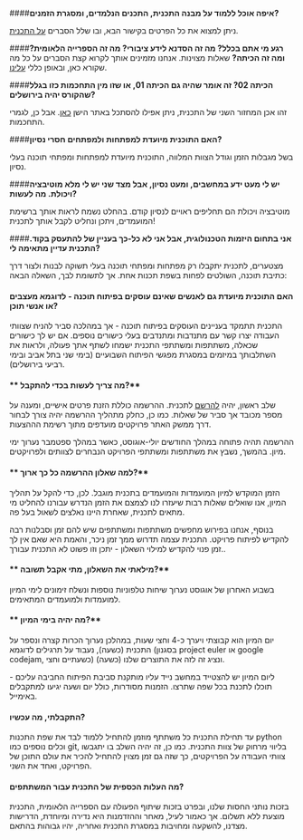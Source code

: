 ####**איפה אוכל ללמוד על מבנה התכנית, התכנים הנלמדים, ומסגרת הזמנים?**

ניתן למצוא את כל הפרטים בקישור הבא, ובו שלל הסברים [על התכנית](/program "איך זה עובד?").


####**רגע מי אתם בכלל? מה זה הסדנא לידע ציבורי? מה זה הספרייה הלאומית? ומה זה הכיתה?**
שאלות מצוינות. אנחנו מזמינים אותך לקרוא קצת הסברים על כל מה שקורא כאן, ובאופן כללי [עלינו](/about).

####**הכיתה 02? זה אומר שהיה גם הכיתה 01, או שזו מין התחכמות כזו בגלל שהקורס יהיה בירושלים?**

זהו אכן המחזור השני של התכנית, ניתן אפילו להסתכל באתר הישן [כאן](http://hackita01.hasadna.org.il). אבל כן, לגמרי התחכמות.

####**האם התוכנית מיועדת למפתחות ולמפתחים חסרי נסיון?**

בשל מגבלות הזמן וגודל הצוות המלווה, התוכנית מיועדת למפתחות ומפתחי תוכנה בעלי נסיון.


####**יש לי מעט ידע במחשבים, ומעט נסיון, אבל מצד שני יש לי מלא מוטיבציה ויכולת. מה לעשות?**

מוטיבציה ויכולת הם תחליפים ראויים לנסיון קודם.
בהחלט נשמח לראות אותך ברשימת המועמדים, ויתכן ונחליט לקבל אותך לתכנית!


####**אני בתחום היזמות הטכנולוגית, אבל אני לא כל-כך בעניין של להתעסק בקוד. התכנית עדיין מתאימה לי?**

מצטערים, לתכנית יתקבלו רק מפתחות ומפתחי תוכנה בעלי תשוקה לבנות ולצור דרך כתיבת תוכנה, השולטים לפחות בשפת תכנות אחת. אך לתשומת לבך, השאלה הבאה:


#### **האם התוכנית מיועדת גם לאנשים שאינם עוסקים בפיתוח תוכנה - לדוגמא מעצבים או אנשי תוכן?**

התכנית תתמקד בעניינים העוסקים בפיתוח תוכנה - אך במהלכה סביר להניח שצוותי העבודה יצרו קשר עם מתנדבות ומתנדבים בעלי כישורים נוספים. אם יש לך כישורים שכאלה, משתתפות ומשתתפי התכנית ישמחו לשתף אתך פעולה, ולראות את השתלבותך במיזמים במסגרת מפגשי הפיתוח השבועיים (בימי שני בתל אביב ובימי רביעי בירושלים).



#### ** מה צריך לעשות בכדי להתקבל?**

שלב ראשון, יהיה  [להרשם](/sa "Registration") לתכנית.
ההרשמה כוללת הזנת פרטים אישיים, ומענה על מספר מכובד אך סביר של שאלות.
כמו כן, כחלק מתהליך ההרשמה יהיה צורך לבחור דרך ממשק האתר פרויקטים מועדפים מתוך רשימת הההצעות.

ההרשמה תהיה פתוחה במהלך החודשים יולי-אוגוסט, כאשר במהלך ספטמבר נערוך ימי מיון.
בהמשך, נשבץ את משתתפות ומשתתפי הפרויקט הנבחרים לצוותים ולפרויקטים.

#### ** למה שאלון ההרשמה כל כך ארוך?**

הזמן המוקדש למיון המועמדות והמועמדים בתכנית מוגבל. לכן, כדי להקל על תהליך המיון, אנו שואלים שאלות רבות שיעזרו לנו לצמצם את הזמן הנדרש עבורנו להחליט מי מתאים לתכנית, שאחרת היינו נאלצים לשאול בעל פה.

בנוסף, אנחנו בפירוש מחפשים משתתפות ומשתתפים שיש להם זמן וסבלנות רבה להקדיש לפיתוח פרויקט. התכנית עצמה תדרוש ממך זמן ניכר, והאמת היא שאם אין לך זמן פנוי להקדיש למילוי השאלון - יתכן וזו פשוט לא התכנית עבורך..

#### ** מילאתי את השאלון, מתי אקבל תשובה?**

בשבוע האחרון של אוגוסט נערוך שיחות טלפוניות נוספות ונשלח זימונים לימי המיון למועמדות ולמועמדים המתאימים.


#### ** מה יהיה בימי המיון?**

יום המיון הוא קבוצתי ויערך כ-4 וחצי שעות, במהלכן נערוך הכרות קצרה ונספר על התכנית (כשעה), נעבוד על תרגילים לדוגמא (בסגנון project euler או google codejam, כשעתיים וחצי) ונציג זה לזה את התוצרים שלנו (כשעה).

ליום המיון יש להצטייד במחשב נייד עליו מותקנת סביבת הפיתוח החביבה עליכם - תוכלו לתכנת בכל שפה שתרצו.  הזמנות מסודרות, כולל יום ושעה יגיעו למתקבלים באימייל.


#### **התקבלתי, מה עכשיו?**

עד תחילת התכנית כל משתתף מוזמן להתחיל ללמוד לבד את שפת התכנות python וכלים נוספים כמו git, בליווי מרחוק של צוות התכנית.
כמו כן, זה יהיה השלב בו יתגבשו צוותי העבודה על הפרויקטים, כך שזה גם זמן מצוין להתחיל להכיר את עולם התוכן של הפרויקט, ואחד את השני.

#### **מה העלות הכספית של התכנית עבור המשתתפים?**

בזכות נותני החסות שלנו, ובפרט בזכות שיתוף הפעולה עם הספרייה הלאומית, התכנית מוצעת ללא תשלום. אך כאמור לעיל, מאחר וההזדמנות היא נדירה ומיוחדת, הדרישות מצדנו, להשקעה ומחויבות במסגרת התכנית ואחריה, יהיו גבוהות בהתאם.

